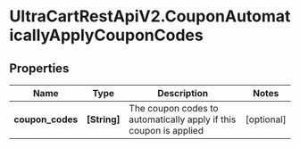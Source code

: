 # UltraCartRestApiV2.CouponAutomaticallyApplyCouponCodes

## Properties
Name | Type | Description | Notes
------------ | ------------- | ------------- | -------------
**coupon_codes** | **[String]** | The coupon codes to automatically apply if this coupon is applied | [optional] 


